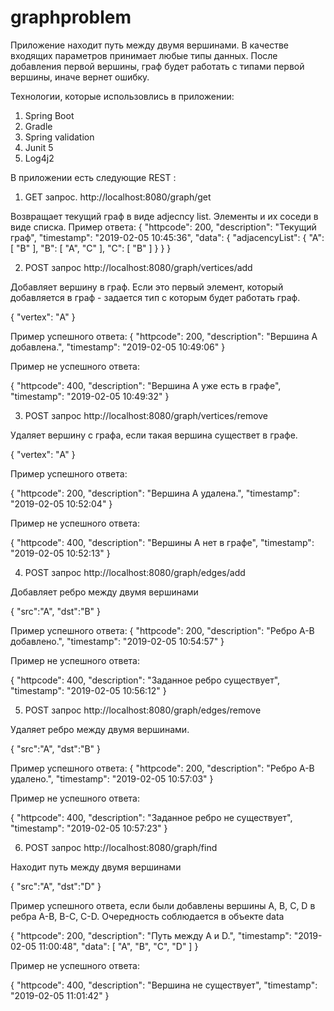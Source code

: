 # graphproblem
Приложение находит путь между двумя вершинами. В качестве входящих параметров принимает любые типы данных. После добавления первой вершины, граф будет работать с типами первой вершины, иначе вернет ошибку.

Технологии, которые использовлись в приложении:

1) Spring Boot
2) Gradle
3) Spring validation
4) Junit 5
5) Log4j2

В приложении есть следующие REST :

1. GET запрос. http://localhost:8080/graph/get

Возвращает текущий граф в виде adjecncy list. Элементы и их соседи в виде списка.
Пример ответа: 
{
    "httpcode": 200,
    "description": "Текущий граф",
    "timestamp": "2019-02-05 10:45:36",
    "data": {
        "adjacencyList": {
            "A": [
                "B"
            ],
            "B": [
                "A",
                "C"
            ],
            "C": [
                "B"
            ]
        }
    }
}

2. POST запрос http://localhost:8080/graph/vertices/add

Добавляет вершину в граф. Если это первый элемент, который добавляется в граф - задается тип с которым будет работать граф.

{
	"vertex": "А"
}

Пример успешного ответа:
{
    "httpcode": 200,
    "description": "Вершина A добавлена.",
    "timestamp": "2019-02-05 10:49:06"
}

Пример не успешного ответа:

{
    "httpcode": 400,
    "description": "Вершина A уже есть в графе",
    "timestamp": "2019-02-05 10:49:32"
}

3. POST запрос http://localhost:8080/graph/vertices/remove

Удаляет вершину с графа, если такая вершина существет в графе.

{
	"vertex": "А"
}

Пример успешного ответа:

{
    "httpcode": 200,
    "description": "Вершина A удалена.",
    "timestamp": "2019-02-05 10:52:04"
}

Пример не успешного ответа:

{
    "httpcode": 400,
    "description": "Вершины A нет в графе",
    "timestamp": "2019-02-05 10:52:13"
}

4. POST запрос http://localhost:8080/graph/edges/add

Добавляет ребро между двумя вершинами

{
	"src":"A",
	"dst":"B"
}

Пример успешного ответа:
{
    "httpcode": 200,
    "description": "Ребро A-B добавлено.",
    "timestamp": "2019-02-05 10:54:57"
}

Пример не успешного ответа:

{
    "httpcode": 400,
    "description": "Заданное ребро существует",
    "timestamp": "2019-02-05 10:56:12"
}

5. POST запрос http://localhost:8080/graph/edges/remove

Удаляет ребро между двумя вершинами.

{
	"src":"A",
	"dst":"B"
}

Пример успешного ответа:
{
    "httpcode": 200,
    "description": "Ребро A-B удалено.",
    "timestamp": "2019-02-05 10:57:03"
}

Пример не успешного ответа:

{
    "httpcode": 400,
    "description": "Заданное ребро не существует",
    "timestamp": "2019-02-05 10:57:23"
}

6. POST запрос http://localhost:8080/graph/find

Находит путь между двумя вершинами

{
	"src":"A",
	"dst":"D"
}

Пример успешного ответа, если были добавлены вершины A, B, C, D в ребра А-B, B-C, C-D. Очередность соблюдается в объекте data

{
    "httpcode": 200,
    "description": "Путь между A и D.",
    "timestamp": "2019-02-05 11:00:48",
    "data": [
        "A",
        "B",
        "C",
        "D"
    ]
}

Пример не успешного ответа:

{
    "httpcode": 400,
    "description": "Вершина не существует",
    "timestamp": "2019-02-05 11:01:42"
}

